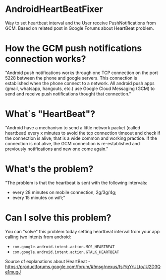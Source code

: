 AndroidHeartBeatFixer
=====================
Way to set heartbeat interval and the User receive PushNotifications from GCM. Based on related post in Google Forums about HeartBeat problem.


How the GCM push notifications connection works?
==================================================

"Android push notifications works through one TCP connection on the port 5228 between the phone and google servers. This connection is established when the phone connect to a network. All android push apps (gmail, whatsapp, hangouts, etc.) use Google Cloud Messaging (GCM) to send and receive push notifications thought that connection."

What`s "HeartBeat"?
===================

"Android have a mechanism to send a little network packet (called heartbeat) every x minutes to avoid the tcp connection timeout and check if the connection is alive; that is a wide common and working practice. If the connection is not alive, the GCM connection is re-established and previously  notifications and new one come again."

What's the problem?
====================

"The problem is that the heartbeat is sent with the following intervals: 
- every 28 minutes on mobile connection, 2g/3g/4g;
- every 15 minutes on wifi;"

Can I solve this problem?
===============

You can "solve" this problem today setting heartbeat interval from your app calling two intents from android:
* ``com.google.android.intent.action.MCS_HEARTBEAT``
* ``com.google.android.intent.action.GTALK_HEARTBEAT``

Source of explanations about HeartBeat - https://productforums.google.com/forum/#!msg/nexus/fslYqYrULto/lU2D3Qe1mugJ


